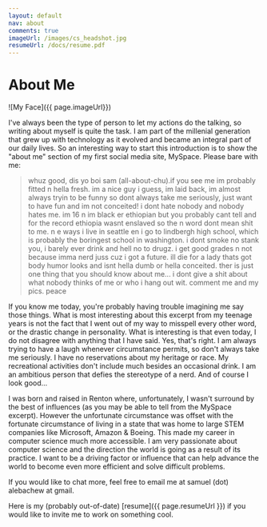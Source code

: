 ```yaml
---
layout: default
nav: about
comments: true
imageUrl: /images/cs_headshot.jpg
resumeUrl: /docs/resume.pdf
---
```


About Me
==============
![My Face]({{ page.imageUrl}})

I've always been the type of person to let my actions do the talking, so writing about myself is quite the task. I am part of the millenial generation that grew up with technology as it evolved and became an integral part of our daily lives. So an interesting way to start this introduction is to show the "about me" section of my first social media site, MySpace. Please bare with me:

> whuz good, dis yo boi sam (all-about-chu).if you see me im probably fitted n hella fresh. im a nice guy i guess, im laid back, im almost always tryin to be funny so dont always take me seriously, just want to have fun and im not conceited! i dont hate nobody and nobody hates me. im 16 n im black er ethiopian but you probably cant tell and for the record ethiopia wasnt enslaved so the n word dont mean shit to me. n e ways i live in seattle en i go to lindbergh high school, which is probably the boringest school in washington. i dont smoke no stank you, i barely ever drink and hell no to drugz. i get good grades n not because imma nerd juss cuz i got a future. ill die for a lady thats got body humor looks and isnt hella dumb or hella conceited. ther is just one thing that you should know about me... i dont give a shit about what nobody thinks of me or who i hang out wit. comment me and my pics. peace

If you know me today, you're probably having trouble imagining me say those things. What is most interesting about this excerpt from my teenage years is not the fact that I went out of my way to misspell every other word, or the drastic change in personality. What is interesting is that even today, I do not disagree with anything that I have said. Yes, that's right. I am always trying to have a laugh whenever circumstance permits, so don't always take me seriously. I have no reservations about my heritage or race. My recreational activities don't include much besides an occasional drink. I am an ambitious person that defies the stereotype of a nerd. And of course I look good...

I was born and raised in Renton where, unfortunately, I wasn't surround by the best of influences (as you may be able to tell from the MySpace excerpt). However the unfortunate circumstance was offset with the fortunate circumstance of living in a state that was home to large STEM companies like Microsoft, Amazon & Boeing. This made my career in computer science much more accessible. I am very passionate about computer science and the direction the world is going as a result of its practice. I want to be a driving factor or influence that can help advance the world to become even more efficient and solve difficult problems.

If you would like to chat more, feel free to email me at samuel (dot) alebachew at gmail.

Here is my (probably out-of-date) [resume]({{ page.resumeUrl }}) if you would like to invite me to work on something cool.

